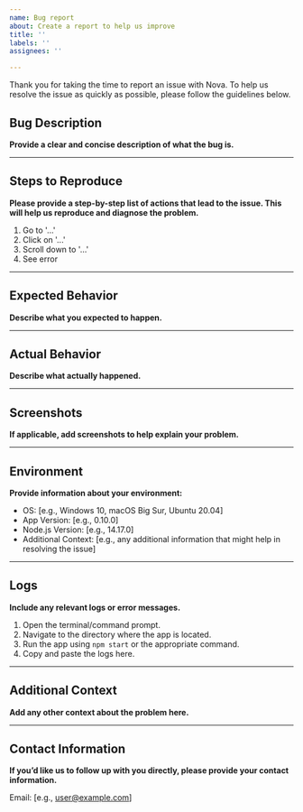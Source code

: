 ```yaml
---
name: Bug report
about: Create a report to help us improve
title: ''
labels: ''
assignees: ''

---
```


Thank you for taking the time to report an issue with Nova. To help us resolve the issue as quickly as possible, please follow the guidelines below.

## Bug Description

**Provide a clear and concise description of what the bug is.**

---

## Steps to Reproduce

**Please provide a step-by-step list of actions that lead to the issue. This will help us reproduce and diagnose the problem.**

1. Go to '...'
2. Click on '...'
3. Scroll down to '...'
4. See error

---

## Expected Behavior

**Describe what you expected to happen.**

---

## Actual Behavior

**Describe what actually happened.**

---

## Screenshots

**If applicable, add screenshots to help explain your problem.**

---

## Environment

**Provide information about your environment:**

- OS: [e.g., Windows 10, macOS Big Sur, Ubuntu 20.04]
- App Version: [e.g., 0.10.0]
- Node.js Version: [e.g., 14.17.0]
- Additional Context: [e.g., any additional information that might help in resolving the issue]

---

## Logs

**Include any relevant logs or error messages.**

1. Open the terminal/command prompt.
2. Navigate to the directory where the app is located.
3. Run the app using `npm start` or the appropriate command.
4. Copy and paste the logs here.

---

## Additional Context

**Add any other context about the problem here.**

---

## Contact Information

**If you’d like us to follow up with you directly, please provide your contact information.**

Email: [e.g., user@example.com]
